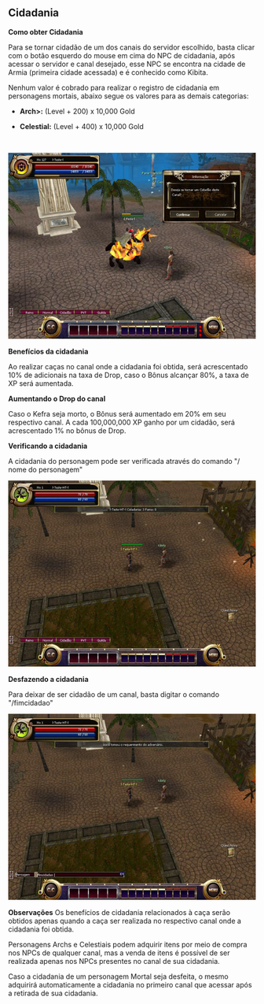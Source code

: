 ## Cidadania

<html>
  <head>
    <meta charset="utf-8" />
    <meta name="viewport" content="width=device-width" />
  </head>
  <body>

<p><strong>Como obter Cidadania</strong></p>

<p>
Para se tornar cidadão de um dos canais do servidor escolhido, basta clicar com o botão esquerdo do mouse em cima do NPC de cidadania, após acessar o servidor e canal desejado, esse NPC se encontra na cidade de Armia (primeira cidade acessada) e é conhecido como Kibita. <br>

Nenhum valor é cobrado para realizar o registro de cidadania em personagens mortais, abaixo segue os valores para as demais categorias:
</p>
<ul>
<li><p><strong>Arch>:</strong> (Level + 200) x 10,000 Gold</p></li>
<li><p><strong>Celestial:</strong> (Level + 400) x 10,000 Gold</p></li>
</ul><br>

<p align="center">
<img src="./1-files/wyd_img_cidadania.jpg" />
</p>

<p><strong>Benefícios da cidadania</p></strong>

Ao realizar caças no canal onde a cidadania foi obtida, será acrescentado 10% de adicionais na taxa de Drop, caso o Bônus alcançar 80%, a taxa de XP será aumentada.

<p><strong>Aumentando o Drop do canal</p></strong>

Caso o Kefra seja morto, o Bônus será aumentado em 20% em seu respectivo canal. A cada 100,000,000 XP ganho por um cidadão, será acrescentado 1% no bônus de Drop.

<p><strong>Verificando a cidadania</strong></p>

<p>A cidadania do personagem pode ser verificada através do comando "/ nome do personagem"</p>

<p align="center">
<img src="./1-files/wyd_img_comando_para_verificar_cidadania.jpg" />
</p>

<p><strong>Desfazendo a cidadania</p></strong>

Para deixar de ser cidadão de um canal, basta digitar o comando "/fimcidadao"

<p align="center">
<img src="./1-files/wyd_img_comando_para_retirar_cidadania.jpg" />
</p>

<strong>Observações</strong>
Os benefícios de cidadania relacionados à caça serão obtidos apenas quando a caça ser realizada no respectivo canal onde a cidadania foi obtida.

Personagens Archs e Celestiais podem adquirir itens por meio de compra nos NPCs de qualquer canal, mas a venda de itens é possível de ser realizada apenas nos NPCs presentes no canal de sua cidadania.

Caso a cidadania de um personagem Mortal seja desfeita, o mesmo adquirirá automaticamente a cidadania no primeiro canal que acessar após a retirada de sua cidadania.

  </body>
</html>